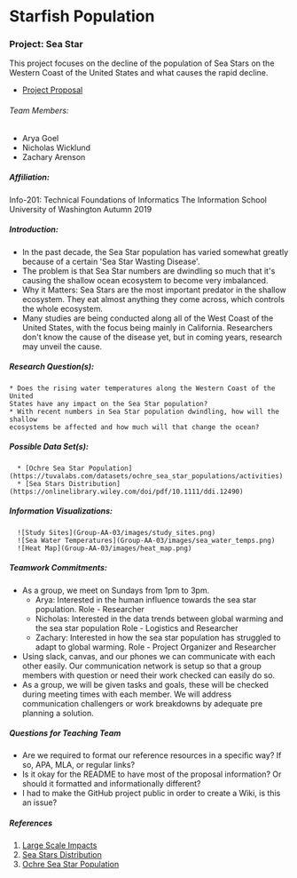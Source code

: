 # Starfish Population
### Project: Sea Star
 This project focuses on the decline of the population of Sea Stars on the
 Western Coast of the United States and what causes the rapid decline.
* [Project Proposal](https://github.com/zarens131/Group-AA-03.wiki.git)
###### Team Members:
* Arya Goel
* Nicholas Wicklund
* Zachary Arenson
##### Affiliation:
Info-201: Technical Foundations of Informatics
The Information School
University of Washington
Autumn 2019
##### Introduction:
  * In the past decade, the Sea Star population has varied somewhat greatly
  because of a certain 'Sea Star Wasting Disease'.
  * The problem is that Sea Star numbers are dwindling so much that it's
  causing the shallow ocean ecosystem to become very imbalanced.
  * Why it Matters: Sea Stars are the most important predator in the shallow
  ecosystem. They eat almost anything they come across, which controls the
  whole ecosystem.
  * Many studies are being conducted along all of the West Coast of the United
  States, with the focus being mainly in California. Researchers don't know the
  cause of the disease yet, but in coming years, research may unveil the cause.
##### Research Question(s):
    * Does the rising water temperatures along the Western Coast of the United
    States have any impact on the Sea Star population?
    * With recent numbers in Sea Star population dwindling, how will the shallow
    ecosystems be affected and how much will that change the ocean?
##### Possible Data Set(s):
      * [Ochre Sea Star Population](https://tuvalabs.com/datasets/ochre_sea_star_populations/activities)
      * [Sea Stars Distribution](https://onlinelibrary.wiley.com/doi/pdf/10.1111/ddi.12490)
##### Information Visualizations:
      ![Study Sites](Group-AA-03/images/study_sites.png)
      ![Sea Water Temperatures](Group-AA-03/images/sea_water_temps.png)
      ![Heat Map](Group-AA-03/images/heat_map.png)
##### Teamwork Commitments:
* As a group, we meet on Sundays from 1pm to 3pm.
  * Arya: Interested in the human influence towards the sea star population. Role - Researcher
  * Nicholas: Interested in the data trends between global warming and the sea star population Role - Logistics and Researcher
  * Zachary: Interested in how the sea star population has struggled to adapt to global warming. Role - Project Organizer and Researcher
* Using slack, canvas, and our phones we can communicate with each other easily. Our communication network is setup so that a group members with question or need their work checked can easily do so.
* As a group, we will be given tasks and goals, these will be checked during meeting times with each member. We will address communication challengers or work breakdowns by adequate pre planning a solution.
##### Questions for Teaching Team
* Are we required to format our reference resources in a specific way? If so, APA, MLA, or regular links?
* Is it okay for the README to have most of the proposal information? Or should it formatted and informationally different?
* I had to make the GitHub project public in order to create a Wiki, is this an issue?
##### References
1. [Large Scale Impacts](https://journals.plos.org/plosone/article?id=10.1371/journal.pone.0192870)
2. [Sea Stars Distribution](https://onlinelibrary.wiley.com/doi/pdf/10.1111/ddi.12490)
3. [Ochre Sea Star Population](https://tuvalabs.com/datasets/ochre_sea_star_populations/activities)
